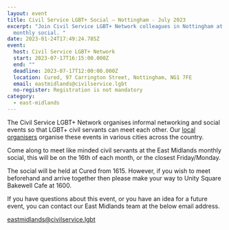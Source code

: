 ```yaml
---
layout: event
title: Civil Service LGBT+ Social – Nottingham - July 2023
excerpt: "Join Civil Service LGBT+ Network colleagues in Nottingham at the
  monthly social. "
date: 2023-01-24T17:49:24.785Z
event:
  host: Civil Service LGBT+ Network
  start: 2023-07-17T16:15:00.000Z
  end: ""
  deadline: 2023-07-17T12:00:00.000Z
  location: Cured, 97 Carrington Street, Nottingham, NG1 7FE
  email: eastmidlands@civilservice.lgbt
  no-register: Registration is not mandatory
category:
  - east-midlands
---
```

The Civil Service LGBT+ Network organises informal networking and social events so that LGBT+ civil servants can meet each other. Our [local organisers](/team) organise these events in various cities across the country.

C﻿ome along to meet like minded civil servants at the East Midlands monthly social, this will be on the 16th of each month, or the closest Friday/Monday. 

T﻿he social will be held at Cured from 1615. However, if you wish to meet beforehand and arrive together then please make your way to Unity Square Bakewell Cafe at 1600.

If you have questions about this event, or you have an idea for a future event, you can contact our East Midlands team at the below email address.

eastmidlands@civilservice.lgbt